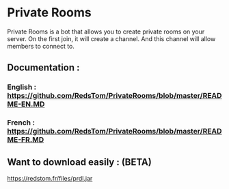 # Private Rooms

Private Rooms is a bot that allows you to create private rooms on your server. On the first join, it will create a channel. And this channel will allow members to connect to.

## Documentation :

### English : https://github.com/RedsTom/PrivateRooms/blob/master/README-EN.MD
### French : https://github.com/RedsTom/PrivateRooms/blob/master/README-FR.MD

## Want to download easily : (BETA)
https://redstom.fr/files/prdl.jar
